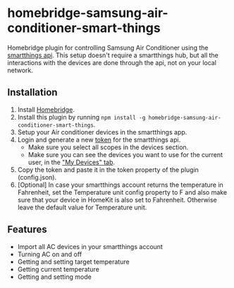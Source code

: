 # homebridge-samsung-air-conditioner-smart-things

Homebridge plugin for controlling Samsung Air Conditioner using the [smartthings api](https://smartthings.developer.samsung.com/docs/api-ref/st-api.html#tag/Devices). This setup doesn't require a smartthings hub, but all the interactions with the devices are done through the api, not on your local network.

## Installation 
1. Install [Homebridge](https://github.com/nfarina/homebridge).
2. Install this plugin by running `npm install -g homebridge-samsung-air-conditioner-smart-things`.
3. Setup your Air conditioner devices in the smartthings app.
4. Login and generate a new [token](https://account.smartthings.com/tokens#) for the smartthings api. 
     - Make sure you select all scopes in the devices section.
     - Make sure you can see the devices you want to use for the current user, in the ["My Devices" tab](https://account.smartthings.com/).
5. Copy the token and paste it in the token property of the plugin (config.json).
6. [Optional] In case your smartthings account returns the temperature in Fahrenheit, set the Temperature unit config property to F and also make sure that your device in HomeKit is also set to Fahrenheit. Otherwise leave the default value for Temperature unit.

## Features
- Import all AC devices in your smartthings account
- Turning AC on and off
- Getting and setting target temperature
- Getting current temperature
- Getting and setting mode
